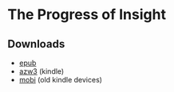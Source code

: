 # The Progress of Insight

## Downloads

- [epub](https://github.com/ahtrahddis/mahasi/raw/main/The%20Progress%20of%20Insight/The%20Progress%20of%20Insight%20-%20Mahasi%20Sayadaw.epub)
- [azw3](https://github.com/ahtrahddis/mahasi/raw/main/The%20Progress%20of%20Insight/The%20Progress%20of%20Insight%20-%20Mahasi%20Sayadaw.azw3) (kindle)
- [mobi](https://github.com/ahtrahddis/mahasi/raw/main/The%20Progress%20of%20Insight/The%20Progress%20of%20Insight%20-%20Mahasi%20Sayadaw.mobi) (old kindle devices)

